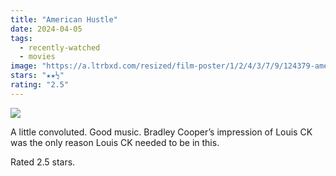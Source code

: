 ```yaml
---
title: "American Hustle"
date: 2024-04-05
tags:
  - recently-watched
  - movies
image: "https://a.ltrbxd.com/resized/film-poster/1/2/4/3/7/9/124379-american-hustle-0-600-0-900-crop.jpg?v=f3d7328b50"
stars: "★★½"
rating: "2.5"
---
```


<div class="letterboxd-movie-data-content">
   <p><img src="https://a.ltrbxd.com/resized/film-poster/1/2/4/3/7/9/124379-american-hustle-0-600-0-900-crop.jpg?v=f3d7328b50"/></p> <p>A little convoluted. Good music. Bradley Cooper’s impression of Louis CK was the only reason Louis CK needed to be in this.</p> 
  <p>Rated 2.5 stars.<p>
  <div class="float-clear"></div>
</div>
